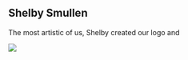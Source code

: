 <div id="bio">
	<h2>Shelby Smullen</h2>
	<p>
		The most artistic of us, Shelby created our logo and 
	</p>
	<img src="https://identicons.github.com/784596d68fd29f7da760d206e0ac4e32.png?s=250">
</div>